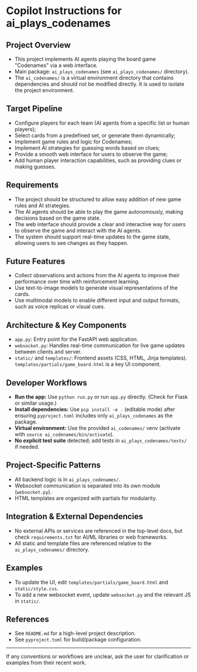 # Copilot Instructions for ai_plays_codenames

## Project Overview
- This project implements AI agents playing the board game "Codenames" via a web interface.
- Main package: `ai_plays_codenames` (see `ai_plays_codenames/` directory).
- The `ai_codenames/` is a virtual environment directory that contains dependencies and should not be modified directly. It is used to isolate the project environment.

## Target Pipeline
- Configure players for each team (AI agents from a specific list or human players);
- Select cards from a predefined set, or generate them dynamically;
- Implement game rules and logic for Codenames;
- Implement AI strategies for guessing words based on clues;
- Provide a smooth web interface for users to observe the game;
- Add human player interaction capabilities, such as providing clues or making guesses.

## Requirements
- The project should be structured to allow easy addition of new game rules and AI strategies.
- The AI agents should be able to play the game autonomously, making decisions based on the game state.
- The web interface should provide a clear and interactive way for users to observe the game and interact with the AI agents.
- The system should support real-time updates to the game state, allowing users to see changes as they happen.

## Future Features
- Collect observations and actions from the AI agents to improve their performance over time with reinforcement learning.
- Use text-to-image models to generate visual representations of the cards.
- Use multimodal models to enable different input and output formats, such as voice replicas or visual cues.

## Architecture & Key Components
- `app.py`: Entry point for the FastAPI web application.
- `websocket.py`: Handles real-time communication for live game updates between clients and server.
- `static/` and `templates/`: Frontend assets (CSS, HTML, Jinja templates). `templates/partials/game_board.html` is a key UI component.

## Developer Workflows
- **Run the app:** Use `python run.py` or run `app.py` directly. (Check for Flask or similar usage.)
- **Install dependencies:** Use `pip install -e .` (editable mode) after ensuring `pyproject.toml` includes only `ai_plays_codenames` as the package.
- **Virtual environment:** Use the provided `ai_codenames/` venv (activate with `source ai_codenames/bin/activate`).
- **No explicit test suite** detected; add tests in `ai_plays_codenames/tests/` if needed.

## Project-Specific Patterns
- All backend logic is in `ai_plays_codenames/`.
- Websocket communication is separated into its own module (`websocket.py`).
- HTML templates are organized with partials for modularity.

## Integration & External Dependencies
- No external APIs or services are referenced in the top-level docs, but check `requirements.txt` for AI/ML libraries or web frameworks.
- All static and template files are referenced relative to the `ai_plays_codenames/` directory.

## Examples
- To update the UI, edit `templates/partials/game_board.html` and `static/style.css`.
- To add a new websocket event, update `websocket.py` and the relevant JS in `static/`.

## References
- See `README.md` for a high-level project description.
- See `pyproject.toml` for build/package configuration.

---
If any conventions or workflows are unclear, ask the user for clarification or examples from their recent work.
